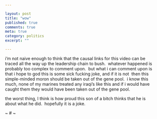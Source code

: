 ```yaml
---

layout: post
title: "wow"
published: true
comments: true
meta: true
category: politics
excerpt: ""

---
```


 
i’m not naive enough to think that the causal links for this video can be traced all the way up the leadership chain to bush.  whatever happened is probably too complex to comment upon.  but what i can comment upon is that i hope to god this is some sick fucking joke, and if it is not  then this simple-minded moron should be taken out of the gene pool.  i know this much, none of my marines treated any iraqi’s like this and if i would have caught them they would have been taken out of the gene pool.  

the worst thing, I think is how proud this son of a bitch thinks that he is about what he did.  hopefully it is a joke.

~ # ~